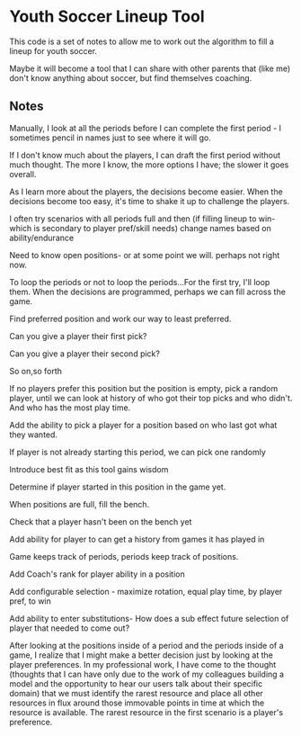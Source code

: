 # Youth Soccer Lineup Tool

This code is a set of notes to allow me to work out the algorithm to fill a lineup for youth soccer.

Maybe it will become a tool that I can share with other parents that (like me) don't know anything about soccer, but find themselves coaching.

## Notes

Manually, I look at all the periods before I can complete the first period - I sometimes pencil in names just to see where it will go.

If I don't know much about the players, I can draft the first period without much thought. The more I know, the more options I have; the slower it goes overall.

As I learn more about the players, the decisions become easier. When the decisions become too easy, it's time to shake it up to challenge the players.

I often try scenarios with all periods full and then (if filling lineup to win- which is secondary to player pref/skill needs) change names based on ability/endurance

Need to know open positions- or at some point we will. perhaps not right now.

To loop the periods or not to loop the periods...For the first try, I'll loop them. When the decisions are programmed, perhaps we can fill across the game.

Find preferred position and work our way to least preferred.

Can you give a player their first pick?

Can you give a player their second pick?

So on,so forth

If no players prefer this position but the position is empty, pick a random player, until we can look at history of who got their top picks and who didn't. And who has the most play time.

Add the ability to pick a player for a position based on who last got what they wanted.

If player is not already starting this period, we can pick one randomly

Introduce best fit as this tool gains wisdom

Determine if player started in this position in the game yet.

When positions are full, fill the bench.

Check that a player hasn't been on the bench yet

Add ability for player to can get a history from games it has played in

Game keeps track of periods, periods keep track of positions.

Add Coach's rank for player ability in a position

Add configurable selection - maximize rotation, equal play time, by player pref, to win

Add ability to enter substitutions- How does a sub effect future selection of player that needed to come out?

After looking at the positions inside of a period and the periods inside of a game, I realize that I might make a better decision just by looking at the player preferences. In my professional work, I have come to the thought (thoughts that I can have only due to the work of my colleagues building a model and the opportunity to hear our users talk about their specific domain) that we must identify the rarest resource and place all other resources in flux around those immovable points in time at which the resource is available. The rarest resource in the first scenario is a player's preference.